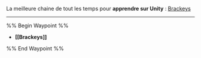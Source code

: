 La meilleure chaine de tout les temps pour **apprendre sur Unity** : [Brackeys](https://www.youtube.com/@Brackeys)

----

%% Begin Waypoint %%
- **[[Brackeys]]**

%% End Waypoint %%
